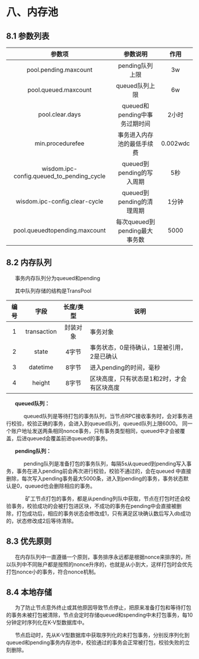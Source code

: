 # 八、内存池
## 8.1 参数列表

|参数项 | 参数说明|作用
|:----:|:----:|:----:|
|pool.pending.maxcount | pending队列上限|3w
|pool.queued.maxcount| queued队列上限|6w
|pool.clear.days|queued和pending中事务过期时间|2小时
|min.procedurefee|事务进入内存池的最低手续费|0.002wdc
|wisdom.ipc-config.queued_to_pending_cycle|queued到pending的写入周期|5秒
|wisdom.ipc-config.clear-cycle|queued到pending的清理周期|1分钟
|pool.queuedtopending.maxcount|每次queued到pending最大事务数|5000

## 8.2 内存队列
&#160;&#160;&#160;&#160;&#160;&#160;事务内存队列分为queued和pending

&#160;&#160;&#160;&#160;&#160;&#160;其中队列存储的结构是TransPool

|编号|字段|长度/类型|说明
|:----:|:----:|:----:|---
|1|transaction|封装对象|事务对象
|2|state|4字节|事务状态，0是待确认，1是被引用，2是已确认
|3|datetime|8字节|进入pending的时间，毫秒
|4|height|8字节|区块高度，只有状态是1和2时，才会有区块高度

&#160;&#160;&#160;&#160;&#160;&#160;**queued队列：**

&#160;&#160;&#160;&#160;&#160;&#160;&#160;&#160;&#160;&#160;&#160;&#160;queued队列是等待打包的事务队列，当节点RPC接收事务时，会对事务进行校验，校验正确的事务，会进入到queued队列，queued队列上限6000。
同一个账户地址发送两条相同nonce事务，只有事务类型相同，queued中才会被覆盖，后进queued会覆盖前进queued的事务。

&#160;&#160;&#160;&#160;&#160;&#160;**pending队列：**

&#160;&#160;&#160;&#160;&#160;&#160;&#160;&#160;&#160;&#160;&#160;&#160;pending队列是准备打包的事务队列，每隔5s从queued到pending写入事务，事务在进入pending前会再次进行校验，校验不通过的，会在queued
中直接删除，每次写入pending事务最大5000条，进入到pending的事务，事务状态默认是0，queued也会删除相应的事务。

&#160;&#160;&#160;&#160;&#160;&#160; &#160;&#160;&#160;&#160;&#160;&#160;矿工节点打包的事务，都是从pending列队中获取，节点在打包时还会校验事务，校验成功的会被打包进区块，不成功的事务在pending中会直接被删
除，打包成功后，相应的事务状态会修改成1，只有满足区块确认数后写入db成功的，状态修改成2后等待清除。

## 8.3 优先原则
&#160;&#160;&#160;&#160;&#160;&#160;在内存队列中一直遵循一个原则，事务排序永远都是根据nonce来排序的，所以队列中不同账户都是按照的nonce升序的，也就是从小到大，这样打包时会优先打包nonce小的事务，符合nonce机制。

## 8.4 本地存储
&#160;&#160;&#160;&#160;&#160;&#160;为了防止节点意外终止或其他原因导致节点停止，把原来准备打包和等待打包的事务未被打包被清除，节点会定时存储queued和spending中未打包事务，每10分钟定时序列化在K-V型数据库中。

&#160;&#160;&#160;&#160;&#160;&#160;节点启动时，先从K-V型数据库中获取序列化的未打包事务，分别反序列化到queued和pending事务内存池中，校验通过的事务会正常被打包，校验失败的立刻删除。